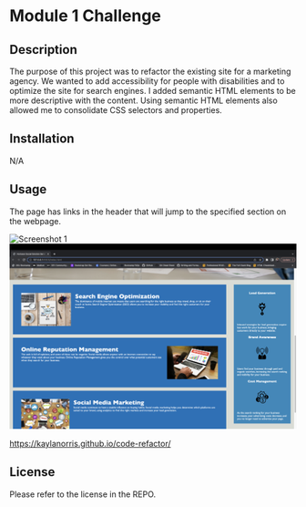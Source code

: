 # Module 1 Challenge

## Description

The purpose of this project was to refactor the existing site for a marketing agency. We wanted to add accessibility for people with disabilities and to optimize the site for search engines. I added semantic HTML elements to be more descriptive with the content. Using semantic HTML elements also allowed me to consolidate CSS selectors and properties.

## Installation

N/A

## Usage

The page has links in the header that will jump to the specified section on the webpage. 


![Screenshot 1](assets/images/Screenshot1.png)
![Screenshot 2](assets/images/Screenshot2.png)


https://kaylanorris.github.io/code-refactor/ 

## License

Please refer to the license in the REPO.

